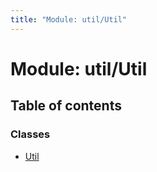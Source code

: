 ```yaml
---
title: "Module: util/Util"
---
```


# Module: util/Util

## Table of contents

### Classes

- [Util](../classes/util_util.util.md)

